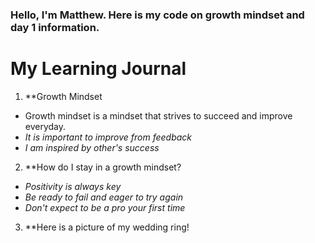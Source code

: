 ### Hello, I'm Matthew. Here is my code on growth mindset and day 1 information.

# My Learning Journal

1. **Growth Mindset
  - Growth mindset is a mindset that strives to succeed and improve everyday.
  - _It is important to improve from feedback_
  - _I am inspired by other's success_
  
2. **How do I stay in a growth mindset?
  - _Positivity is always key_
  - _Be ready to fail and eager to try again_
  - _Don't expect to be a pro your first time_
  
3. **Here is a picture of my wedding ring!
